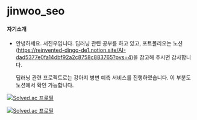 # jinwoo_seo

#### 자기소개

* 안녕하세요. 서진우입니다.
  딥러닝 관련 공부를 하고 있고, 포트폴리오는 노션(https://reinvented-dingo-de1.notion.site/AI-dad5377e0fa14dbf92a2c8758c883765?pvs=4)을 참고해   주시면 감사합니다.

  딥러닝 관련 프로젝트로는 강아지 병변 예측 서비스를 진행하였습니다. 이 부분도 노션에서 확인 가능합니다.

[![Solved.ac
프로필](http://mazassumnida.wtf/api/mini/generate_badge?boj=seoyc0824)](https://solved.ac/seoyc0824)

[![Solved.ac
프로필](http://mazassumnida.wtf/api/v2/generate_badge?boj=seoyc0824)](https://solved.ac/seoyc0824)
